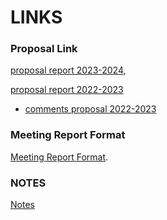 # **LINKS**

### Proposal Link
[proposal report 2023-2024](https://docs.google.com/document/d/1YOWuBIUvILzW6Kkxjwk1DcdWq8LwKhhL/edit?usp=sharing&ouid=106482785279071743146&rtpof=true&sd=true),

[proposal report 2022-2023](https://docs.google.com/document/d/1hu66TjJQGOVeRuO4Ojzu-noc6J8P1voYbC_2ygBRUFw/edit?usp=sharing)
 - [comments proposal 2022-2023](comments_proposal_2022-2023.md)

### Meeting Report Format
[Meeting Report Format](https://docs.google.com/document/d/1W8hIXivPjW4PSrQ7Es8DGwEqDSCHRhApgGQMQkIKseE/edit?usp=sharing](https://docs.google.com/document/d/1W8hIXivPjW4PSrQ7Es8DGwEqDSCHRhApgGQMQkIKseE/edit?usp=sharing)https://docs.google.com/document/d/1W8hIXivPjW4PSrQ7Es8DGwEqDSCHRhApgGQMQkIKseE/edit?usp=sharing).

### NOTES
[Notes](notes_proposal.md)
